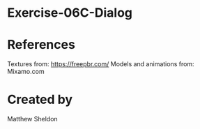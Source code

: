# Exercise-06C-Dialog

# References

Textures from: https://freepbr.com/
Models and animations from: Mixamo.com

# Created by 
Matthew Sheldon
